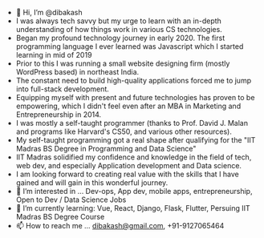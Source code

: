 - 👋 Hi, I’m @dibakash
- I was always tech savvy but my urge to learn with an in-depth understanding of how things work in various CS technologies.
- Began my profound technology journey in early 2020. The first programming language I ever learned was Javascript which I started learning in mid of 2019
- Prior to this I was running a small website designing firm (mostly WordPress based) in northeast India. 
- The constant need to build high-quality applications forced me to jump into full-stack development.
- Equipping myself with present and future technologies has proven to be empowering, which I didn't feel even after an MBA in Marketing and Entrepreneurship in 2014.
- I was mostly a self-taught programmer (thanks to Prof. David J. Malan and programs like Harvard's CS50, and various other resources).
- My self-taught programming got a real shape after qualifying for the "IIT Madras BS Degree in Programming and Data Science"
- IIT Madras solidified my confidence and knowledge in the field of tech, web dev, and especially Application development and Data science. 
- I am looking forward to creating real value with the skills that I have gained and will gain in this wonderful journey.
- 👀 I’m interested in ... Dev-ops, App dev, mobile apps, entrepreneurship, Open to Dev / Data Science Jobs
- 🌱 I’m currently learning: Vue, React, Django, Flask, Flutter, Persuing IIT Madras BS Degree Course
- 📫 How to reach me ... dibakash@gmail.com, +91-9127065464

<!---
dibakash/dibakash is a ✨ special ✨ repository because its `README.md` (this file) appears on your GitHub profile.
You can click the Preview link to take a look at your changes.
--->
